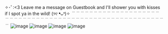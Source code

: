 ✧･ﾟ:<3 Leave me a message on Guestbook and I'll shower you with kisses if I spot ya in the wild! (୨୧ ❛ᴗ❛)✧
﹉﹉﹉﹉﹉﹉﹉﹉﹉﹉﹉﹉﹉﹉﹉﹉﹉﹉﹉﹉﹉﹉﹉﹉﹉﹉﹉﹉﹉﹉﹉﹉﹉﹉﹉﹉﹉﹉﹉﹉﹉﹉﹉﹉﹉﹉﹉﹉﹉﹉﹉﹉﹉﹉﹉﹉﹉
![image](https://github.com/ForeverTainted/ForeverTainted/assets/155183784/e24da1b4-b18d-435c-8511-b88a340d6758)
![image](https://github.com/ForeverTainted/ForeverTainted/assets/155183784/4123a8a0-faf1-439c-93f7-caefb3dc80ef)
![image](https://github.com/ForeverTainted/ForeverTainted/assets/155183784/34492fcb-bf42-4f24-aa17-0a7c01f43da1)
![image](https://github.com/ForeverTainted/ForeverTainted/assets/155183784/76dcd3be-4c37-41a8-bc0b-407dd719c1bb)
